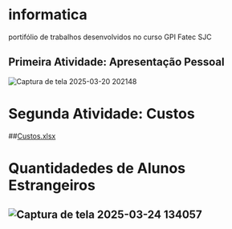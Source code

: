 # informatica
portifólio de trabalhos desenvolvidos no curso GPI Fatec SJC 
## Primeira Atividade: Apresentação Pessoal
![Captura de tela 2025-03-20 202148](https://github.com/user-attachments/assets/50498c79-f7fb-4ba5-9ac1-4722ddb09114)
# Segunda Atividade: Custos
##[Custos.xlsx](https://github.com/user-attachments/files/19595914/Custos.xlsx)



# Quantidadedes de Alunos Estrangeiros
## ![Captura de tela 2025-03-24 134057](https://github.com/user-attachments/assets/40c120b6-4251-43ca-a8b4-74ea877d11c2)
